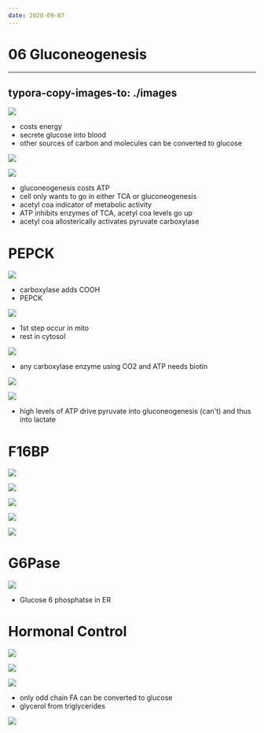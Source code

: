 ```yaml
---
date: 2020-09-07
---
```


# 06 Gluconeogenesis
---

## typora-copy-images-to: ./images

![](https://photos.thisispiggy.com/file/wikiFiles/5A530FCE-F283-4291-A895-AECF5BC4B0FF.jpg)

- costs energy
- secrete glucose into blood
- other sources of carbon and molecules can be converted to glucose

![](https://photos.thisispiggy.com/file/wikiFiles/3528B198-D22E-484C-9C3C-E088D4F66A1F.jpg)

![](https://photos.thisispiggy.com/file/wikiFiles/A2E75C7F-10EC-401B-8135-427AE4F04E98.jpg)

- gluconeogenesis costs ATP
- cell only wants to go in either TCA or gluconeogenesis
- acetyl coa indicator of metabolic activity
- ATP inhibits enzymes of TCA, acetyl coa levels go up
- acetyl coa allosterically activates pyruvate carboxylase

# PEPCK

![](https://photos.thisispiggy.com/file/wikiFiles/4085B350-F6BD-442C-9408-10EAFD5ECDE5.jpg)

- carboxylase adds COOH
- PEPCK

![](https://photos.thisispiggy.com/file/wikiFiles/A22F216B-1439-4B06-A7F6-7449245871BB.jpg)

- 1st step occur in mito
- rest in cytosol

![](https://photos.thisispiggy.com/file/wikiFiles/21DB969D-34D0-4BFE-B28E-5FE5C5C05706.jpg)

- any carboxylase enzyme using CO2 and ATP needs biotin

![](https://photos.thisispiggy.com/file/wikiFiles/CDE9FE22-3C6A-4610-9A2A-1D240DED8007.jpg)

![](https://photos.thisispiggy.com/file/wikiFiles/67B91DCE-052B-434D-A2E8-D85E1905E149.jpg)

- high levels of ATP drive pyruvate into gluconeogenesis (can't) and thus into lactate

# F16BP

![](https://photos.thisispiggy.com/file/wikiFiles/40860F71-D9D8-4D35-AAFA-A166BF562A7A.jpg)

![](https://photos.thisispiggy.com/file/wikiFiles/DA13D724-50C4-4BAE-824D-1BFC4773C776.jpg)

![](https://photos.thisispiggy.com/file/wikiFiles/71A9E1DD-FAFD-403A-8E09-D1A615C7D9E7.jpg)

![](https://photos.thisispiggy.com/file/wikiFiles/D153C245-0A20-494A-BC8A-8C10F1CDD688.jpg)

![](https://photos.thisispiggy.com/file/wikiFiles/4DC1E543-2C7D-4F55-900C-762586AC1626.jpg)

# G6Pase

![](https://photos.thisispiggy.com/file/wikiFiles/6FCCC0B5-4B15-46B9-88E3-D3106CE2F19E.jpg)

- Glucose 6 phosphatse in ER

# Hormonal Control

![](https://photos.thisispiggy.com/file/wikiFiles/52A1D3AB-93F7-4C52-98E5-7504EF936675.jpg)

![](https://photos.thisispiggy.com/file/wikiFiles/0E72C119-207B-4AB7-81E0-2DB263FF7ACB.jpg)

![](https://photos.thisispiggy.com/file/wikiFiles/3EA515D4-333D-4C9A-A18D-C7834D9E0DB7.jpg)

- only odd chain FA can be converted to glucose
- glycerol from triglycerides

![](https://photos.thisispiggy.com/file/wikiFiles/99D3A6A5-EF13-44CD-9B77-FCAD112DD51E.jpg)
